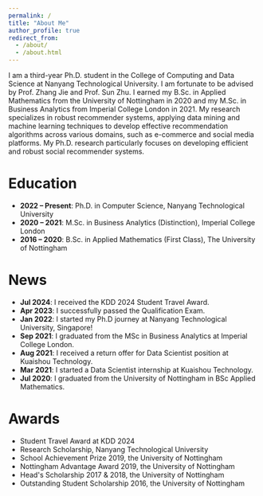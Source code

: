 ```yaml
---
permalink: /
title: "About Me"
author_profile: true
redirect_from: 
  - /about/
  - /about.html
---
```



I am a third-year Ph.D. student in the College of Computing and Data Science at Nanyang Technological University. I am fortunate to be advised by Prof. Zhang Jie and Prof. Sun Zhu. I earned my B.Sc. in Applied Mathematics from the University of Nottingham in 2020 and my M.Sc. in Business Analytics from Imperial College London in 2021. My research specializes in robust recommender systems, applying data mining and machine learning techniques to develop effective recommendation algorithms across various domains, such as e-commerce and social media platforms. My Ph.D. research particularly focuses on developing efficient and robust social recommender systems.



Education
======

- **2022 – Present**: Ph.D. in Computer Science, Nanyang Technological University
- **2020 – 2021**: M.Sc. in Business Analytics (Distinction), Imperial College London
- **2016 – 2020**: B.Sc. in Applied Mathematics (First Class), The University of Nottingham


News
======

- **Jul 2024**: I received the KDD 2024 Student Travel Award.
- **Apr 2023**: I successfully passed the Qualification Exam.
- **Jan 2022**: I started my Ph.D journey at Nanyang Technological University, Singapore!
- **Sep 2021**: I graduated from the MSc in Business Analytics at Imperial College London.
- **Aug 2021**: I received a return offer for Data Scientist position at Kuaishou Technology.
- **Mar 2021**: I started a Data Scientist internship at Kuaishou Technology.
- **Jul 2020**: I graduated from the University of Nottingham in BSc Applied Mathematics.


Awards
======
- Student Travel Award at KDD 2024
- Research Scholarship, Nanyang Technological University
- School Achievement Prize 2019, the University of Nottingham
- Nottingham Advantage Award 2019, the University of Nottingham
- Head's Scholarship 2017 & 2018, the University of Nottingham
- Outstanding Student Scholarship 2016, the University of Nottingham




